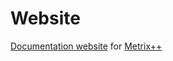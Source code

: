 # Website
[Documentation website](https://metrixplusplus.github.io/) for [Metrix++](https://github.com/metrixplusplus/metrixplusplus)
